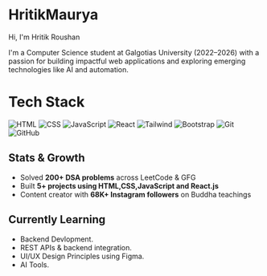 # HritikMaurya

Hi, I'm Hritik Roushan

I'm a Computer Science student at Galgotias University (2022–2026) with a passion for building impactful web applications and exploring emerging technologies like AI and automation.

# Tech Stack

![HTML](https://img.shields.io/badge/-HTML-E34F26?style=flat&logo=html5&logoColor=white)
![CSS](https://img.shields.io/badge/-CSS-1572B6?style=flat&logo=css3)
![JavaScript](https://img.shields.io/badge/-JavaScript-F7DF1E?style=flat&logo=javascript&logoColor=black)
![React](https://img.shields.io/badge/-React-61DAFB?style=flat&logo=react)
![Tailwind](https://img.shields.io/badge/-TailwindCSS-38B2AC?style=flat&logo=tailwindcss)
![Bootstrap](https://img.shields.io/badge/-Bootstrap-7952B3?style=flat&logo=bootstrap&logoColor=white)
![Git](https://img.shields.io/badge/-Git-F05032?style=flat&logo=git&logoColor=white)
![GitHub](https://img.shields.io/badge/-GitHub-181717?style=flat&logo=github)

## Stats & Growth

- Solved **200+ DSA problems** across LeetCode & GFG
- Built **5+ projects using HTML,CSS,JavaScript and React.js**
- Content creator with **68K+ Instagram followers** on Buddha teachings

 ## Currently Learning
- Backend Devlopment.
- REST APIs & backend integration.  
- UI/UX Design Principles using Figma.
- AI Tools.
